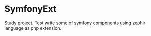 # SymfonyExt
Study project. Test write some of symfony components using zephir language as php extension.
